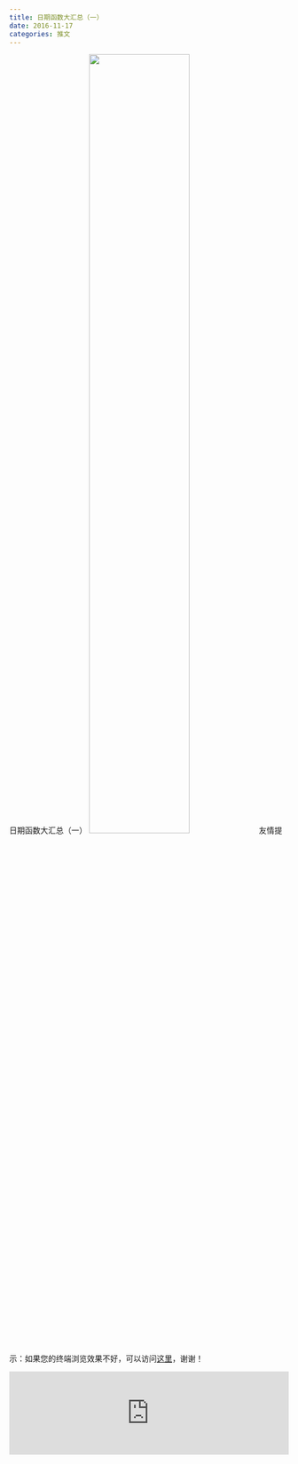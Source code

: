 ```yaml
---
title: 日期函数大汇总（一）
date: 2016-11-17
categories: 推文
---
```

日期函数大汇总（一）
<img src="http://mmbiz.qpic.cn/mmbiz_jpg/ACviaWTBFxhb8vAyKwz3RHO30qfECZQpK9FXQHaoiczb1AoXTceP9GxJYTqXPiajIdQQCJ0QX7SyHAcNLofFey2SQ/0?wx_fmt.jpeg" style="width: 60%; height: auto;"/><!--more-->
友情提示：如果您的终端浏览效果不好，可以访问[这里](https://stata-club.github.io/stata_article/2016-11-17.html)，谢谢！
<iframe src="https://stata-club.github.io/stata_article/2016-11-17.html" id="iframepage" frameborder="0" scrolling="no" marginheight="0" marginwidth="0" width="100%" onLoad="iFrameHeight()"></iframe>
<script type="text/javascript" language="javascript">
function iFrameHeight() {
var ifm= document.getElementById("iframepage");
var subWeb = document.frames ? document.frames["iframepage"].document : ifm.contentDocument;   
if(ifm != null && subWeb != null) {
 ifm.height = subWeb.body.scrollHeight;
} 
} 
</script> 